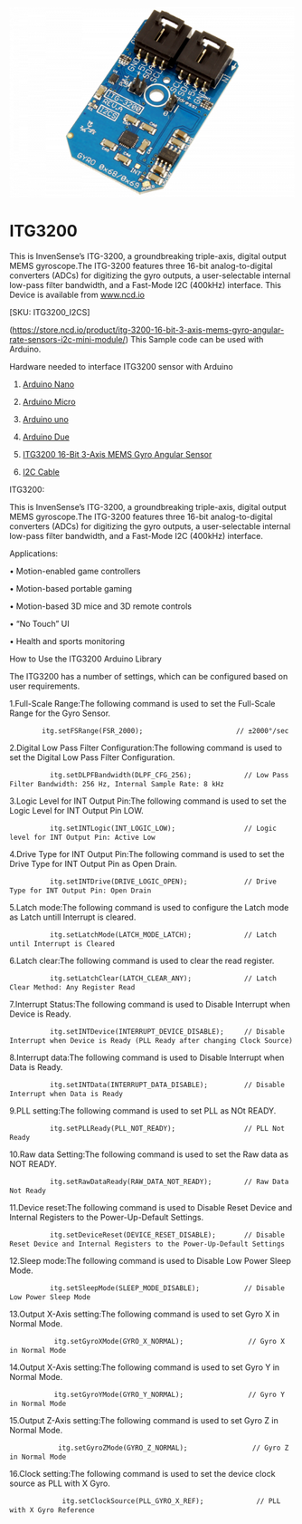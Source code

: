 
[![ITG3200](ITG3200_I2C.png)](https://store.ncd.io/product/itg-3200-16-bit-3-axis-mems-gyro-angular-rate-sensors-i2c-mini-module/)

# ITG3200

This is InvenSense’s ITG-3200, a groundbreaking triple-axis, digital output MEMS gyroscope.The ITG-3200 features three 16-bit analog-to-digital converters (ADCs) for digitizing the gyro outputs, a user-selectable internal low-pass filter bandwidth, and a Fast-Mode I2C (400kHz) interface.
This Device is available from www.ncd.io 

[SKU: ITG3200_I2CS]

(https://store.ncd.io/product/itg-3200-16-bit-3-axis-mems-gyro-angular-rate-sensors-i2c-mini-module/)
This Sample code can be used with Arduino.

Hardware needed to interface ITG3200 sensor with Arduino

1. <a href="https://store.ncd.io/product/i2c-shield-for-arduino-nano/">Arduino Nano</a>

2. <a href="https://store.ncd.io/product/i2c-shield-for-arduino-micro-with-i2c-expansion-port/">Arduino Micro</a>

3. <a href="https://store.ncd.io/product/i2c-shield-for-arduino-uno/">Arduino uno</a>

4. <a href="https://store.ncd.io/product/dual-i2c-shield-for-arduino-due-with-modular-communications-interface/">Arduino Due</a>

5. <a href="https://store.ncd.io/product/itg-3200-16-bit-3-axis-mems-gyro-angular-rate-sensors-i2c-mini-module/">ITG3200 16-Bit 3-Axis MEMS Gyro Angular Sensor</a>

6. <a href="https://store.ncd.io/product/i%C2%B2c-cable/">I2C Cable</a>

ITG3200:

This is InvenSense’s ITG-3200, a groundbreaking triple-axis, digital output MEMS gyroscope.The ITG-3200 features three 16-bit analog-to-digital converters (ADCs) for digitizing the gyro outputs, a user-selectable internal low-pass filter bandwidth, and a Fast-Mode I2C (400kHz) interface.

Applications:

• Motion-enabled game controllers

• Motion-based portable gaming

• Motion-based 3D mice and 3D remote controls

• “No Touch” UI

• Health and sports monitoring

How to Use the ITG3200 Arduino Library

The ITG3200 has a number of settings, which can be configured based on user requirements.
          
1.Full-Scale Range:The following command is used to set the Full-Scale Range for the Gyro Sensor.

            itg.setFSRange(FSR_2000);                       // ±2000°/sec
            
2.Digital Low Pass Filter Configuration:The following command is used to set the Digital Low Pass Filter Configuration.

              itg.setDLPFBandwidth(DLPF_CFG_256);             // Low Pass Filter Bandwidth: 256 Hz, Internal Sample Rate: 8 kHz
              
3.Logic Level for INT Output Pin:The following command is used to set the Logic Level for INT Output Pin LOW.          
              
              itg.setINTLogic(INT_LOGIC_LOW);                 // Logic level for INT Output Pin: Active Low
              
4.Drive Type for INT Output Pin:The following command is used to set the Drive Type for INT Output Pin as Open Drain.            
              
              itg.setINTDrive(DRIVE_LOGIC_OPEN);              // Drive Type for INT Output Pin: Open Drain
              
5.Latch mode:The following command is used to configure the Latch mode as Latch untill Interrupt is cleared.            
              
              itg.setLatchMode(LATCH_MODE_LATCH);             // Latch until Interrupt is Cleared
              
6.Latch clear:The following command is used to clear the read register.

              itg.setLatchClear(LATCH_CLEAR_ANY);             // Latch Clear Method: Any Register Read
                 
7.Interrupt Status:The following command is used to Disable Interrupt when Device is Ready.                
                 
              itg.setINTDevice(INTERRUPT_DEVICE_DISABLE);     // Disable Interrupt when Device is Ready (PLL Ready after changing Clock Source)
                 
8.Interrupt data:The following command is used to Disable Interrupt when Data is Ready.
                    
              itg.setINTData(INTERRUPT_DATA_DISABLE);         // Disable Interrupt when Data is Ready
              
9.PLL setting:The following command is used to set PLL as NOt READY. 
                 
              itg.setPLLReady(PLL_NOT_READY);                 // PLL Not Ready
                 
10.Raw data Setting:The following command is used to set the Raw data as NOT READY.
                 
              itg.setRawDataReady(RAW_DATA_NOT_READY);        // Raw Data Not Ready
              
11.Device reset:The following command is used to Disable Reset Device and Internal Registers to the Power-Up-Default Settings.
                   
              itg.setDeviceReset(DEVICE_RESET_DISABLE);       // Disable Reset Device and Internal Registers to the Power-Up-Default Settings
                   
12.Sleep mode:The following command is used to Disable Low Power Sleep Mode.
                   
              itg.setSleepMode(SLEEP_MODE_DISABLE);           // Disable Low Power Sleep Mode
                  
13.Output X-Axis setting:The following command is used to set Gyro X in Normal Mode.
                   
               itg.setGyroXMode(GYRO_X_NORMAL);                // Gyro X in Normal Mode
                   
14.Output X-Axis setting:The following command is used to set Gyro Y in Normal Mode.
                     
               itg.setGyroYMode(GYRO_Y_NORMAL);                // Gyro Y in Normal Mode
                     
15.Output Z-Axis setting:The following command is used to set Gyro Z in Normal Mode.
                    
                itg.setGyroZMode(GYRO_Z_NORMAL);                // Gyro Z in Normal Mode
                    
16.Clock setting:The following command is used to set the device clock source as PLL with X Gyro.
                   
                 itg.setClockSource(PLL_GYRO_X_REF);             // PLL with X Gyro Reference
